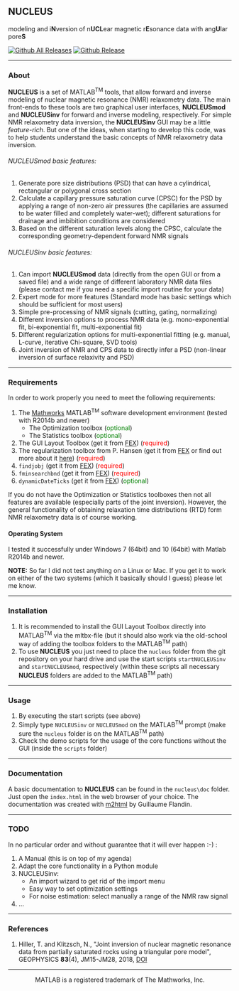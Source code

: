 ## NUCLEUS

modeling and i**N**version of n**UCL**ear magnetic r**E**sonance data with ang**U**lar pore**S**

[![Github All Releases](https://img.shields.io/github/downloads/ThoHiller/nmr-nucleus/total.svg)]()
[![Github Release](https://img.shields.io/github/release/ThoHiller/nmr-nucleus.svg)]()
- - -

### About

**NUCLEUS** is a set of MATLAB<sup>TM</sup> tools, that allow forward and inverse modeling of nuclear magnetic resonance (NMR) relaxometry data. The main front-ends to these tools are two graphical user interfaces, **NUCLEUSmod** and **NUCLEUSinv** for forward and inverse modeling, respectively. For simple NMR relaxometry data inversion, the **NUCLEUSinv** GUI may be a little *feature-rich*. But one of the ideas, when starting to develop this code, was to help students understand the basic concepts of NMR relaxometry data inversion.

###### NUCLEUSmod basic features:

1. Generate pore size distributions (PSD) that can have a cylindrical, rectangular or polygonal cross section
2. Calculate a capillary pressure saturation curve (CPSC) for the PSD by applying a range of non-zero air pressures (the capillaries are assumed to be water filled and completely water-wet); different saturations for drainage and imbibition conditions are considered
3. Based on the different saturation levels along the CPSC, calculate the corresponding geometry-dependent forward NMR signals

###### NUCLEUSinv basic features:

1. Can import **NUCLEUSmod** data (directly from the open GUI or from a saved file) and a wide range of different laboratory NMR data files (please contact me if you need a specific import routine for your data)
2. Expert mode for more features (Standard mode has basic settings which should be sufficient for most users)
3. Simple pre-processing of NMR signals (cutting, gating, normalizing)
4. Different inversion options to process NMR data (e.g. mono-exponential fit, bi-exponential fit, multi-exponential fit)
5. Different regularization options for multi-exponential fitting (e.g. manual, L-curve, iterative Chi-square, SVD tools)
6. Joint inversion of NMR and CPS data to directly infer a PSD (non-linear inversion of surface relaxivity and PSD)

- - -

### Requirements

In order to work properly you need to meet the following requirements:

1. The [Mathworks](https://www.mathworks.com) MATLAB<sup>TM</sup> software development environment (tested with R2014b and newer)
	- The Optimization toolbox (<span style="color:green">optional</span>)
	- The Statistics toolbox (<span style="color:green">optional</span>)
2. The GUI Layout Toolbox (get it from [FEX](https://de.mathworks.com/matlabcentral/fileexchange/47982-gui-layout-toolbox)) (<span style="color:red">required</span>)
3. The regularization toolbox from P. Hansen (get it from [FEX](https://de.mathworks.com/matlabcentral/fileexchange/52-regtools) or find out more about it [here](http://www.imm.dtu.dk/~pcha/Regutools/)) (<span style="color:red">required</span>)
4. `findjobj` (get it from [FEX](https://de.mathworks.com/matlabcentral/fileexchange/14317-findjobj-find-java-handles-of-matlab-graphic-objects)) (<span style="color:red">required</span>)
5. `fminsearchbnd` (get it from [FEX](https://de.mathworks.com/matlabcentral/fileexchange/8277-fminsearchbnd-fminsearchcon)) (<span style="color:red">required</span>)
6. `dynamicDateTicks` (get it from [FEX](https://de.mathworks.com/matlabcentral/fileexchange/27075-intelligent-dynamic-date-ticks)) (<span style="color:green">optional</span>)

If you do not have the Optimization or Statistics toolboxes then not all features are available (especially parts of the joint inversion). However, the general functionality of obtaining relaxation time distributions (RTD) form NMR relaxometry data is of course working.

#### Operating System

I tested it successfully under Windows 7 (64bit) and 10 (64bit) with Matlab R2014b and newer.

**NOTE:** So far I did not test anything on a Linux or Mac. If you get it to work on either of the two systems (which it basically should I guess) please let me know.

- - -

### Installation

1. It is recommended to install the GUI Layout Toolbox directly into MATLAB<sup>TM</sup> via the mltbx-file (but it should also work via the old-school way of adding the toolbox folders to the MATLAB<sup>TM</sup> path)
2. To use **NUCLEUS** you just need to place the `nucleus` folder from  the git repository on your hard drive and use the start scripts `startNUCLEUSinv` and `startNUCLEUSmod`, respectively (within these scripts all necessary **NUCLEUS** folders are added to the MATLAB<sup>TM</sup> path)

- - -

### Usage

1. By executing the start scripts (see above)
2. Simply type `NUCLEUSinv` or `NUCLEUSmod` on the MATLAB<sup>TM</sup> prompt (make sure the `nucleus` folder is on the MATLAB<sup>TM</sup> path)
3. Check the demo scripts for the usage of the core functions without the GUI (inside the `scripts` folder)

- - -

### Documentation

A basic documentation to **NUCLEUS** can be found in the `nucleus\doc` folder. Just open the `index.html` in the web browser of your choice. The documentation was created with [m2html](https://www.artefact.tk/software/matlab/m2html/) by Guillaume Flandin.

- - -

### TODO

In no particular order and without guarantee that it will ever happen :-) :

1. A Manual (this is on top of my agenda)
2. Adapt the core functionality in a Python module
3. NUCLEUSinv:
	- An import wizard to get rid of the import menu
	- Easy way to set optimization settings
	- For noise estimation: select manually a range of the NMR raw signal
4. ...
	

- - -

### References

1. Hiller, T. and Klitzsch, N., "Joint inversion of nuclear magnetic resonance data from partially saturated rocks using a triangular pore model", GEOPHYSICS **83**(4), JM15-JM28, 2018, [DOI](https://doi.org/10.1190/geo2017-0697.1)

- - -
<p style="text-align: center;"> MATLAB is a registered trademark of The Mathworks, Inc. </p>
